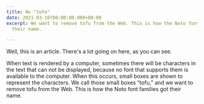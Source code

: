 ```yaml
---
title: No "tofo"
date: 2021-03-16T00:00:00.000+00:00
excerpt: We want to remove tofu from the Web. This is how the Noto font families got
  their name.

---
```

Well, this is an article. There's a lot going on here, as you can see.

When text is rendered by a computer, sometimes there will be characters in the text that can not be displayed, because no font that supports them is available to the computer. When this occurs, small boxes are shown to represent the characters. We call those small boxes “tofu,” and we want to remove tofu from the Web. This is how the Noto font families got their name.